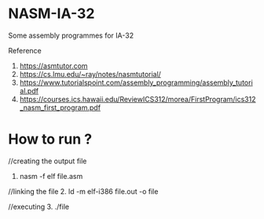 # NASM-IA-32
Some assembly programmes for IA-32

Reference

1. https://asmtutor.com
2. https://cs.lmu.edu/~ray/notes/nasmtutorial/
3. https://www.tutorialspoint.com/assembly_programming/assembly_tutorial.pdf
4. https://courses.ics.hawaii.edu/ReviewICS312/morea/FirstProgram/ics312_nasm_first_program.pdf

# How to run ?

//creating the output file
1. nasm -f elf file.asm

//linking the file
2. ld -m elf-i386 file.out -o file

//executing
3. ./file                      
